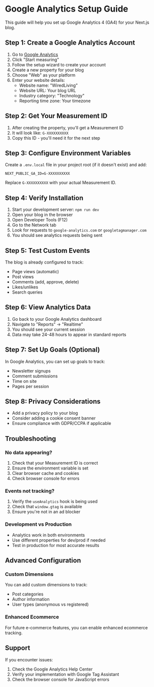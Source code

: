 # Google Analytics Setup Guide

This guide will help you set up Google Analytics 4 (GA4) for your Next.js blog.

## Step 1: Create a Google Analytics Account

1. Go to [Google Analytics](https://analytics.google.com/)
2. Click "Start measuring"
3. Follow the setup wizard to create your account
4. Create a new property for your blog
5. Choose "Web" as your platform
6. Enter your website details:
   - Website name: "WiredLiving"
   - Website URL: Your blog URL
   - Industry category: "Technology"
   - Reporting time zone: Your timezone

## Step 2: Get Your Measurement ID

1. After creating the property, you'll get a Measurement ID
2. It will look like: `G-XXXXXXXXXX`
3. Copy this ID - you'll need it for the next step

## Step 3: Configure Environment Variables

Create a `.env.local` file in your project root (if it doesn't exist) and add:

```env
NEXT_PUBLIC_GA_ID=G-XXXXXXXXXX
```

Replace `G-XXXXXXXXXX` with your actual Measurement ID.

## Step 4: Verify Installation

1. Start your development server: `npm run dev`
2. Open your blog in the browser
3. Open Developer Tools (F12)
4. Go to the Network tab
5. Look for requests to `google-analytics.com` or `googletagmanager.com`
6. You should see analytics requests being sent

## Step 5: Test Custom Events

The blog is already configured to track:
- Page views (automatic)
- Post views
- Comments (add, approve, delete)
- Likes/unlikes
- Search queries

## Step 6: View Analytics Data

1. Go back to your Google Analytics dashboard
2. Navigate to "Reports" → "Realtime"
3. You should see your current session
4. Data may take 24-48 hours to appear in standard reports

## Step 7: Set Up Goals (Optional)

In Google Analytics, you can set up goals to track:
- Newsletter signups
- Comment submissions
- Time on site
- Pages per session

## Step 8: Privacy Considerations

- Add a privacy policy to your blog
- Consider adding a cookie consent banner
- Ensure compliance with GDPR/CCPA if applicable

## Troubleshooting

### No data appearing?
1. Check that your Measurement ID is correct
2. Ensure the environment variable is set
3. Clear browser cache and cookies
4. Check browser console for errors

### Events not tracking?
1. Verify the `useAnalytics` hook is being used
2. Check that `window.gtag` is available
3. Ensure you're not in an ad blocker

### Development vs Production
- Analytics work in both environments
- Use different properties for dev/prod if needed
- Test in production for most accurate results

## Advanced Configuration

### Custom Dimensions
You can add custom dimensions to track:
- Post categories
- Author information
- User types (anonymous vs registered)

### Enhanced Ecommerce
For future e-commerce features, you can enable enhanced ecommerce tracking.

## Support

If you encounter issues:
1. Check the Google Analytics Help Center
2. Verify your implementation with Google Tag Assistant
3. Check the browser console for JavaScript errors 